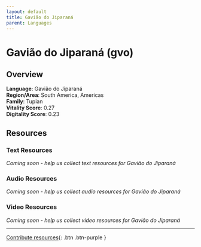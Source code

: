 ```yaml
---
layout: default
title: Gavião do Jiparaná
parent: Languages
---
```


# Gavião do Jiparaná (gvo)

## Overview

**Language**: Gavião do Jiparaná  
**Region/Area**: South America, Americas  
**Family**: Tupian  
**Vitality Score**: 0.27  
**Digitality Score**: 0.23  

## Resources

### Text Resources
*Coming soon - help us collect text resources for Gavião do Jiparaná*

### Audio Resources
*Coming soon - help us collect audio resources for Gavião do Jiparaná*

### Video Resources
*Coming soon - help us collect video resources for Gavião do Jiparaná*

---

[Contribute resources](https://fairtrain.github.io/){: .btn .btn-purple }
